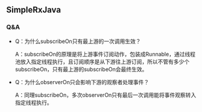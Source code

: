 ## SimpleRxJava

### Q&A

- Q：为什么subscribeOn只有最上游的一次调用生效？

  A：subscribeOn的原理是将上游事件订阅动作，包装成Runnable，通过线程池放入指定线程执行，且订阅顺序是从下游往上游订阅，所以不管有多少个subscribeOn，只有最上游的subscribeOn会最终生效。

- Q：为什么observerOn只会影响下游的观察者处理事件？

  A：同理subscribeOn，多次observerOn只有最后一次调用能将事件观察转入指定线程执行。